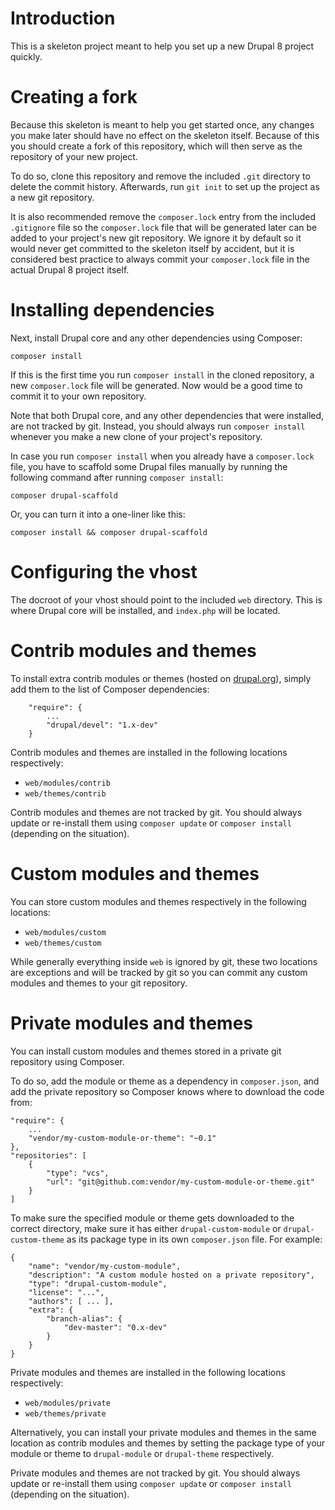 # Introduction

This is a skeleton project meant to help you set up a new Drupal 8 project quickly.

# Creating a fork

Because this skeleton is meant to help you get started once, any changes you make later should have no effect on the skeleton itself. 
Because of this you should create a fork of this repository, which will then serve as the repository of your new project.

To do so, clone this repository and remove the included `.git` directory to delete the commit history. Afterwards, run `git init` to set up the project as a new git repository.

It is also recommended remove the `composer.lock` entry from the included `.gitignore` file so the `composer.lock` file that will be generated later can be added to your project's new git repository. 
We ignore it by default so it would never get committed to the skeleton itself by accident, but it is considered best practice to always commit your `composer.lock` file in the actual Drupal 8 project itself.

# Installing dependencies

Next, install Drupal core and any other dependencies using Composer:
 
    composer install
    
If this is the first time you run `composer install` in the cloned repository, a new `composer.lock` file will be generated. Now would be a good time to commit it to your own repository.

Note that both Drupal core, and any other dependencies that were installed, are not tracked by git. Instead, you should always run `composer install` whenever you make a new clone of your project's repository.

In case you run `composer install` when you already have a `composer.lock` file, you have to scaffold some Drupal files manually by running the following command after running `composer install`:

    composer drupal-scaffold
    
Or, you can turn it into a one-liner like this:

    composer install && composer drupal-scaffold
    
# Configuring the vhost

The docroot of your vhost should point to the included `web` directory. This is where Drupal core will be installed, and `index.php` will be located.

# Contrib modules and themes

To install extra contrib modules or themes (hosted on [drupal.org](http://www.drupal.org)), simply add them to the list of Composer dependencies:

        "require": {
            ...
            "drupal/devel": "1.x-dev"
        }
        
Contrib modules and themes are installed in the following locations respectively:

* `web/modules/contrib`
* `web/themes/contrib`
    
Contrib modules and themes are not tracked by git. You should always update or re-install them using `composer update` or `composer install` (depending on the situation).

# Custom modules and themes

You can store custom modules and themes respectively in the following locations:

* `web/modules/custom`
* `web/themes/custom`

While generally everything inside `web` is ignored by git, these two locations are exceptions and will be tracked by git so you can commit any custom modules and themes to your git repository.

# Private modules and themes

You can install custom modules and themes stored in a private git repository using Composer.

To do so, add the module or theme as a dependency in `composer.json`, and add the private repository so Composer knows where to download the code from:

    "require": {
        ...
        "vendor/my-custom-module-or-theme": "~0.1"
    },
    "repositories": [
        {
            "type": "vcs",
            "url": "git@github.com:vendor/my-custom-module-or-theme.git"
        }
    ]
    
To make sure the specified module or theme gets downloaded to the correct directory, make sure it has either `drupal-custom-module` or `drupal-custom-theme` as its package type in its own `composer.json` file.
For example:

    {
        "name": "vendor/my-custom-module",
        "description": "A custom module hosted on a private repository",
        "type": "drupal-custom-module",
        "license": "...",
        "authors": [ ... ],
        "extra": {
            "branch-alias": {
                "dev-master": "0.x-dev"
            }
        }
    }
    
Private modules and themes are installed in the following locations respectively:

* `web/modules/private`
* `web/themes/private`

Alternatively, you can install your private modules and themes in the same location as contrib modules and themes by setting the package type of your module or theme to `drupal-module` or `drupal-theme` respectively.
 
Private modules and themes are not tracked by git. You should always update or re-install them using `composer update` or `composer install` (depending on the situation).
